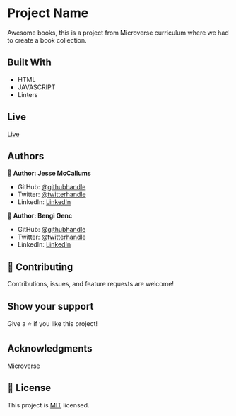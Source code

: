 # Project Name

Awesome books, this is a project from Microverse curriculum where we had to create a book collection.


## Built With

- HTML
- JAVASCRIPT
- Linters

## Live 

[Live](https://jessemccallums.github.io/awesome_books/)

## Authors

👤 **Author: Jesse McCallums**

- GitHub: [@githubhandle](https://github.com/Jessemccallums)
- Twitter: [@twitterhandle](https://twitter.com/mccallumshope)
- LinkedIn: [LinkedIn](https://www.linkedin.com/in/jesse-mccallums-7225a4237/)

👤 **Author: Bengi Genc**

- GitHub: [@githubhandle](https://github.com/bengigo)
- Twitter: [@twitterhandle](https://twitter.com/bengi_gb)
- LinkedIn: [LinkedIn](https://www.linkedin.com/in/bengi-g-03b883199/)

## 🤝 Contributing

Contributions, issues, and feature requests are welcome!

## Show your support

Give a ⭐️ if you like this project!

## Acknowledgments

Microverse

## 📝 License

This project is [MIT](./MIT.md) licensed.
 
